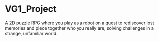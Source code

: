 # VG1_Project
A 2D puzzle RPG where you play as a robot on a quest to rediscover lost memories and piece together who you really are, solving challenges in a strange, unfamiliar world.
